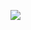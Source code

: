 <a href="https://github.com/nttruong21"><img src="https://github-readme-stats.vercel.app/api/top-langs/?username=nttruong21&langs_count=6&border_radius=15"/></a>
